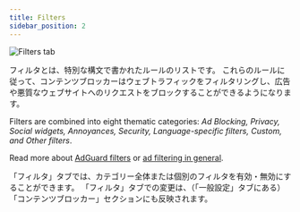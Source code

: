 ```yaml
---
title: Filters
sidebar_position: 2
---
```


![Filters tab](https://cdn.adtidy.org/public/Adguard/Blog/AG_for_Safari_in-depth_review/Filters.png)

フィルタとは、特別な構文で書かれたルールのリストです。 これらのルールに従って、コンテンツブロッカーはウェブトラフィックをフィルタリングし、広告や悪質なウェブサイトへのリクエストをブロックすることができるようになります。

Filters are combined into eight thematic categories: _Ad Blocking, Privacy, Social widgets, Annoyances, Security, Language-specific filters, Custom, and Other filters_.

Read more about [AdGuard filters](/general/ad-filtering/adguard-filters) or [ad filtering in general](/general/ad-filtering/how-ad-blocking-works).

「フィルタ」タブでは、カテゴリー全体または個別のフィルタを有効・無効にすることができます。 「フィルタ」タブでの変更は、（「一般設定」タブにある）「コンテンツブロッカー」セクションにも反映されます。
